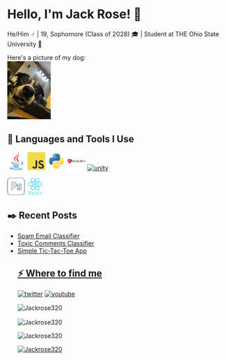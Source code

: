 <h1>Hello, I'm Jack Rose! 👋</h1>
<p>He/Him ♂️ | 19, Sophomore (Class of 2028) 🎓 | Student at THE Ohio State University 🎒</p>
<p> Here's a picture of my dog: <br>
<img src="https://raw.githubusercontent.com/Jackrose320/Jackrose320/refs/heads/main/IMG_0153.jpg" alt="dawg" width=100></p>

<h2>🚀 Languages and Tools I Use</h2>
<p><a target="_blank" href="https://raw.githubusercontent.com/devicons/devicon/master/icons/java/java-original.svg" style="display: inline-block;"><img src="https://raw.githubusercontent.com/devicons/devicon/master/icons/java/java-original.svg" alt="java" width="42" height="42" /></a>
<a target="_blank" href="https://raw.githubusercontent.com/devicons/devicon/master/icons/javascript/javascript-original.svg" style="display: inline-block;"><img src="https://raw.githubusercontent.com/devicons/devicon/master/icons/javascript/javascript-original.svg" alt="javascript" width="42" height="42" /></a>
<a target="_blank" href="https://raw.githubusercontent.com/devicons/devicon/master/icons/python/python-original.svg" style="display: inline-block;"><img src="https://raw.githubusercontent.com/devicons/devicon/master/icons/python/python-original.svg" alt="python" width="42" height="42" /></a>
<a target="_blank" href="https://raw.githubusercontent.com/devicons/devicon/master/icons/angularjs/angularjs-original-wordmark.svg" style="display: inline-block;"><img src="https://raw.githubusercontent.com/devicons/devicon/master/icons/angularjs/angularjs-original-wordmark.svg" alt="angularjs" width="42" height="42" /></a>
<a target="_blank" href="https://www.vectorlogo.zone/logos/unity3d/unity3d-icon.svg" style="display: inline-block;"><img src="https://www.vectorlogo.zone/logos/unity3d/unity3d-icon.svg" alt="unity" width="42" height="42" /></a></p>
<a href="https://www.photoshop.com/en" target="_blank" style="display: inline-block;" rel="noreferrer"> <img src="https://raw.githubusercontent.com/devicons/devicon/master/icons/photoshop/photoshop-line.svg" alt="photoshop" width="40" height="40"/> </a> <a href="https://reactjs.org/" target="_blank" rel="noreferrer"> <img src="https://raw.githubusercontent.com/devicons/devicon/master/icons/react/react-original-wordmark.svg" alt="react" width="40" height="40"/> </a>
<h2>✒️ Recent Posts</h2>
<ul>
<li><a target="_blank" href="https://github.com/Jackrose320/Spam-Classifier">Spam Email Classifier</a></li>
<li><a target="_blank" href="https://github.com/Jackrose320/Automod-Classifier">Toxic Comments Classifier</a></li>
<li><a target="_blank" href="https://github.com/Jackrose320/Tic-Tac-Toe">Simple Tic-Tac-Toe App</li>
<h2>⚡️ Where to find me</h2>
<p><a target="_blank" href="https://twitter.com/twitter.com/__ra4__" style="display: inline-block;"><img src="https://img.shields.io/badge/twitter-x?style=for-the-badge&logo=x&logoColor=white&color=%230f1419" alt="twitter" /></a>
<a target="_blank" href="https://www.youtube.com/https://www.youtube.com/@projectRA4" style="display: inline-block;"><img src="https://img.shields.io/badge/youtube-logo?style=for-the-badge&logo=youtube&logoColor=white&color=%23cc0000" alt="youtube" /></a></p>
<p><img align="center" src="https://github-readme-stats.vercel.app/api?username=Jackrose320&theme=ambient_gradient&show_icons=true" alt="Jackrose320" /></p>
<p><img align="center" src="https://github-readme-streak-stats.herokuapp.com/?user=Jackrose320&" alt="Jackrose320" /></p>
<p><img src="https://github-readme-stats.vercel.app/api/top-langs?username=Jackrose320&show_icons=true&locale=en&layout=compact" alt="Jackrose320" /></p>
<p><a href="https://github.com/ryo-ma/github-profile-trophy"><img src="https://github-profile-trophy.vercel.app/?username=Jackrose320" alt="Jackrose320" /></a></p>
